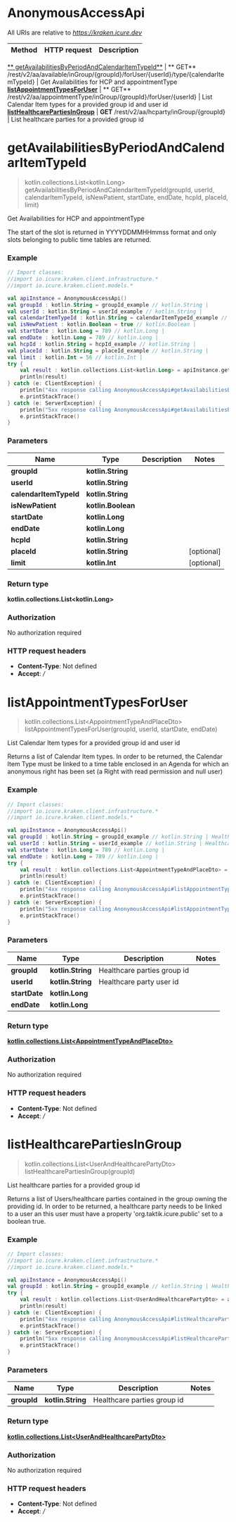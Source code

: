 # AnonymousAccessApi

All URIs are relative to *https://kraken.icure.dev*

Method | HTTP request | Description
------------- | ------------- | -------------
[**
getAvailabilitiesByPeriodAndCalendarItemTypeId**](AnonymousAccessApi.md#getAvailabilitiesByPeriodAndCalendarItemTypeId) | **
GET** /rest/v2/aa/available/inGroup/{groupId}/forUser/{userId}/type/{calendarItemTypeId} | Get Availabilities for HCP and appointmentType
[**listAppointmentTypesForUser**](AnonymousAccessApi.md#listAppointmentTypesForUser) | **
GET** /rest/v2/aa/appointmentType/inGroup/{groupId}/forUser/{userId} | List Calendar Item types for a provided group id and user id
[**listHealthcarePartiesInGroup**](AnonymousAccessApi.md#listHealthcarePartiesInGroup) | **GET** /rest/v2/aa/hcparty/inGroup/{groupId} | List healthcare parties for a provided group id


<a name="getAvailabilitiesByPeriodAndCalendarItemTypeId"></a>
# **getAvailabilitiesByPeriodAndCalendarItemTypeId**

> kotlin.collections.List&lt;kotlin.Long&gt; getAvailabilitiesByPeriodAndCalendarItemTypeId(groupId, userId, calendarItemTypeId, isNewPatient, startDate, endDate, hcpId, placeId, limit)

Get Availabilities for HCP and appointmentType

The start of the slot is returned in YYYYDDMMHHmmss format and only slots belonging to public time tables are returned.

### Example

```kotlin
// Import classes:
//import io.icure.kraken.client.infrastructure.*
//import io.icure.kraken.client.models.*

val apiInstance = AnonymousAccessApi()
val groupId : kotlin.String = groupId_example // kotlin.String | 
val userId : kotlin.String = userId_example // kotlin.String | 
val calendarItemTypeId : kotlin.String = calendarItemTypeId_example // kotlin.String | 
val isNewPatient : kotlin.Boolean = true // kotlin.Boolean | 
val startDate : kotlin.Long = 789 // kotlin.Long | 
val endDate : kotlin.Long = 789 // kotlin.Long | 
val hcpId : kotlin.String = hcpId_example // kotlin.String | 
val placeId : kotlin.String = placeId_example // kotlin.String | 
val limit : kotlin.Int = 56 // kotlin.Int | 
try {
    val result : kotlin.collections.List<kotlin.Long> = apiInstance.getAvailabilitiesByPeriodAndCalendarItemTypeId(groupId, userId, calendarItemTypeId, isNewPatient, startDate, endDate, hcpId, placeId, limit)
    println(result)
} catch (e: ClientException) {
    println("4xx response calling AnonymousAccessApi#getAvailabilitiesByPeriodAndCalendarItemTypeId")
    e.printStackTrace()
} catch (e: ServerException) {
    println("5xx response calling AnonymousAccessApi#getAvailabilitiesByPeriodAndCalendarItemTypeId")
    e.printStackTrace()
}
```

### Parameters

Name | Type | Description  | Notes
------------- | ------------- | ------------- | -------------
**groupId** | **kotlin.String**|  |
**userId** | **kotlin.String**|  |
**calendarItemTypeId** | **kotlin.String**|  |
**isNewPatient** | **kotlin.Boolean**|  |
**startDate** | **kotlin.Long**|  |
**endDate** | **kotlin.Long**|  |
**hcpId** | **kotlin.String**|  |
**placeId** | **kotlin.String**|  | [optional]
**limit** | **kotlin.Int**|  | [optional]

### Return type

**kotlin.collections.List&lt;kotlin.Long&gt;**

### Authorization

No authorization required

### HTTP request headers

 - **Content-Type**: Not defined
 - **Accept**: */*

<a name="listAppointmentTypesForUser"></a>
# **listAppointmentTypesForUser**

> kotlin.collections.List&lt;AppointmentTypeAndPlaceDto&gt; listAppointmentTypesForUser(groupId, userId, startDate, endDate)

List Calendar Item types for a provided group id and user id

Returns a list of Calendar Item types. In order to be returned, the Calendar Item Type must be linked to a time table enclosed in an Agenda for which an anonymous right has been set (a Right with read permission and null user)

### Example
```kotlin
// Import classes:
//import io.icure.kraken.client.infrastructure.*
//import io.icure.kraken.client.models.*

val apiInstance = AnonymousAccessApi()
val groupId : kotlin.String = groupId_example // kotlin.String | Healthcare parties group id
val userId : kotlin.String = userId_example // kotlin.String | Healthcare party user id
val startDate : kotlin.Long = 789 // kotlin.Long | 
val endDate : kotlin.Long = 789 // kotlin.Long | 
try {
    val result : kotlin.collections.List<AppointmentTypeAndPlaceDto> = apiInstance.listAppointmentTypesForUser(groupId, userId, startDate, endDate)
    println(result)
} catch (e: ClientException) {
    println("4xx response calling AnonymousAccessApi#listAppointmentTypesForUser")
    e.printStackTrace()
} catch (e: ServerException) {
    println("5xx response calling AnonymousAccessApi#listAppointmentTypesForUser")
    e.printStackTrace()
}
```

### Parameters

Name | Type | Description  | Notes
------------- | ------------- | ------------- | -------------
 **groupId** | **kotlin.String**| Healthcare parties group id |
 **userId** | **kotlin.String**| Healthcare party user id |
 **startDate** | **kotlin.Long**|  |
 **endDate** | **kotlin.Long**|  |

### Return type

[**kotlin.collections.List&lt;AppointmentTypeAndPlaceDto&gt;**](AppointmentTypeAndPlaceDto.md)

### Authorization

No authorization required

### HTTP request headers

 - **Content-Type**: Not defined
 - **Accept**: */*

<a name="listHealthcarePartiesInGroup"></a>
# **listHealthcarePartiesInGroup**

> kotlin.collections.List&lt;UserAndHealthcarePartyDto&gt; listHealthcarePartiesInGroup(groupId)

List healthcare parties for a provided group id

Returns a list of Users/healthcare parties contained in the group owning the providing id. In order to be returned, a healthcare party needs to be linked to a user an this user must have a property &#39;org.taktik.icure.public&#39; set to a boolean true.

### Example
```kotlin
// Import classes:
//import io.icure.kraken.client.infrastructure.*
//import io.icure.kraken.client.models.*

val apiInstance = AnonymousAccessApi()
val groupId : kotlin.String = groupId_example // kotlin.String | Healthcare parties group id
try {
    val result : kotlin.collections.List<UserAndHealthcarePartyDto> = apiInstance.listHealthcarePartiesInGroup(groupId)
    println(result)
} catch (e: ClientException) {
    println("4xx response calling AnonymousAccessApi#listHealthcarePartiesInGroup")
    e.printStackTrace()
} catch (e: ServerException) {
    println("5xx response calling AnonymousAccessApi#listHealthcarePartiesInGroup")
    e.printStackTrace()
}
```

### Parameters

Name | Type | Description  | Notes
------------- | ------------- | ------------- | -------------
 **groupId** | **kotlin.String**| Healthcare parties group id |

### Return type

[**kotlin.collections.List&lt;UserAndHealthcarePartyDto&gt;**](UserAndHealthcarePartyDto.md)

### Authorization

No authorization required

### HTTP request headers

 - **Content-Type**: Not defined
 - **Accept**: */*

